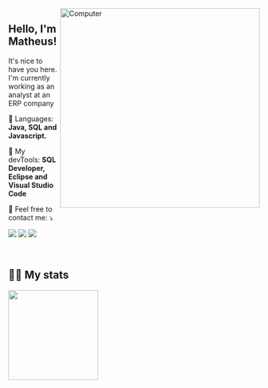 <img src="https://raw.githubusercontent.com/MicaelliMedeiros/micaellimedeiros/master/image/computer-illustration.png" min-width="400px" max-width="400px" width="400px" align="right" alt="Computer">

<p align="left"> 
  <h2>Hello, I'm Matheus!</h2>
  
  It's nice to have you here.<br>
  I'm currently working as an analyst at an ERP company<br>
</p>

<p align="left">
  🦄 Languages: <strong>Java, SQL and Javascript.</strong>
</p>

<p align="left">
  💼 My devTools: <strong>SQL Developer, Eclipse and Visual Studio Code</strong>
</p>

<p align="left">
  💌 Feel free to contact me: ⤵️
</p>

<p align="left">
  <a target="_blank" href="mailto:pegorari42@gmail.com" alt="Gmail">
  <img src="https://img.shields.io/badge/-Gmail-FF0000?style=flat-square&labelColor=FF0000&logo=gmail&logoColor=white&link=mailto:pegorari42@gmail.com" /></a>

  <a target="_blank" href="https://www.linkedin.com/in/matheuspegorari/" alt="Linkedin">
  <img src="https://img.shields.io/badge/-Linkedin-0e76a8?style=flat-square&logo=Linkedin&logoColor=white" /></a>

  <a target="_blank" href="https://api.whatsapp.com/send?phone=5519971269828&text=Hello%2C%20find%20you%20at%20Github.%20" alt="WhatsApp">
  <img src="https://img.shields.io/badge/-WhatsApp-25d366?style=flat-square&labelColor=25d366&logo=whatsapp&logoColor=white"/></a>

  
</p>  



<br>
<h2 align="left">🖖🏻 My stats</h2>
<img height="180em" src="https://github-readme-stats.vercel.app/api?username=matheuspegorari&show_icons=true&theme=github_dark&include_all_commits=true&count_private=true"/>
